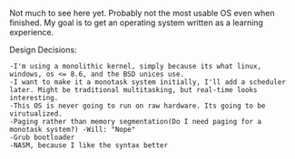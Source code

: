 Not much to see here yet. Probably not the most usable OS even when finished. My goal is to get an operating system written as a learning experience.

Design Decisions:

	-I'm using a monolithic kernel, simply because its what linux, windows, os <= 8.6, and the BSD unices use. 
	-I want to make it a monotask system initially, I'll add a scheduler later. Might be traditional multitasking, but real-time looks interesting. 
	-This OS is never going to run on raw hardware. Its going to be virutualized. 	
	-Paging rather than memory segmentation(Do I need paging for a monotask system?) -Will: "Nope"
	-Grub bootloader
	-NASM, because I like the syntax better
